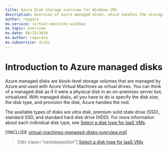 ```yaml
---
title: Azure Disk Storage overview for Windows VMs 
description: Overview of Azure managed disks, which handles the storage accounts for you when using Azure Windows VMs
author: roygara
ms.service: virtual-machines-windows
ms.topic: overview
ms.date: 08/15/2019
ms.author: rogarana
ms.subservice: disks
---
```

# Introduction to Azure managed disks

Azure managed disks are block-level storage volumes that are managed by Azure and used with Azure Virtual Machines as virtual drives. You can think of a managed disk as if it were a physical disk in an on-premises server but, virtualized. With managed disks, all you have to do is specify the disk size, the disk type, and provision the disk, Azure handles the rest.

The available types of disks are ultra disk, premium solid state drive (SSD), standard SSD, and standard hard disk drive (HDD). For more information about each individual disk type, see [Select a disk type for IaaS VMs](disks-types.md).

[!INCLUDE [virtual-machines-managed-disks-overview.md](../../../includes/virtual-machines-managed-disks-overview.md)]

> [!div class="nextstepaction"]
> [Select a disk type for IaaS VMs](disks-types.md)